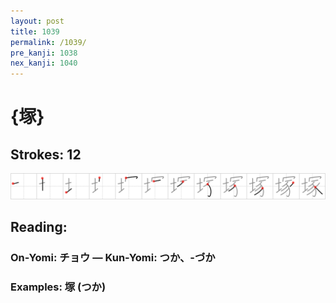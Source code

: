 ```yaml
---
layout: post
title: 1039
permalink: /1039/
pre_kanji: 1038
nex_kanji: 1040
---
```


# {塚}

## Strokes: 12

<div class="stroke"><img src="../images/E5A19A.png" /></div>

## Reading:

### On-Yomi: チョウ &mdash; Kun-Yomi: つか、-づか

### Examples: 塚 (つか)
